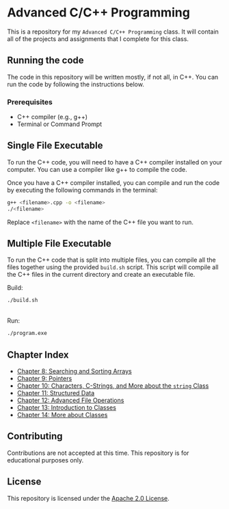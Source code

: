 # Advanced C/C++ Programming

This is a repository for my `Advanced C/C++ Programming` class. It will contain all of the projects and assignments that I complete for this class.

## Running the code

The code in this repository will be written mostly, if not all, in C++. You can run the code by following the instructions below.

### Prerequisites

- C++ compiler (e.g., g++)
- Terminal or Command Prompt

## Single File Executable

To run the C++ code, you will need to have a C++ compiler installed on your computer. You can use a compiler like g++ to compile the code.

Once you have a C++ compiler installed, you can compile and run the code by executing the following commands in the terminal:

```sh
g++ <filename>.cpp -o <filename>
./<filename>
```

Replace `<filename>` with the name of the C++ file you want to run.

## Multiple File Executable

To run the C++ code that is split into multiple files, you can compile all the files together using the provided `build.sh` script. This script will compile all the C++ files in the current directory and create an executable file.

Build:

```sh
./build.sh
```

<br>
Run:

```sh
./program.exe
```

## Chapter Index

- [Chapter 8: Searching and Sorting Arrays](Exercises/chapter-08)
- [Chapter 9: Pointers](Exercises/chapter-09)
- [Chapter 10: Characters, C-Strings, and More about the `string` Class](Exercises/chapter-10)
- [Chapter 11: Structured Data](Exercises/chapter-11)
- [Chapter 12: Advanced File Operations](Exercises/chapter-12)
- [Chapter 13: Introduction to Classes](Exercises/chapter-13)
- [Chapter 14: More about Classes](Exercises/chapter-14)

## Contributing

Contributions are not accepted at this time. This repository is for educational purposes only.

## License

This repository is licensed under the [Apache 2.0 License](LICENSE).
